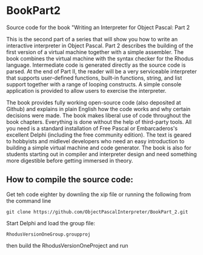 # BookPart2
Source code for the book "Writing an Interpreter for Object Pascal: Part 2

This is the second part of a series that will show you how to write an interactive interpreter in Object Pascal. Part 2 describes the building of the first version of a virtual machine together with a simple assembler. The book combines the virtual machine with the syntax checker for the Rhodus language. Intermediate code is generated directly as the source code is parsed. At the end of Part II, the reader will be a very serviceable interpreter that supports user-defined functions, built-in functions, string, and list support together with a range of looping constructs. A simple console application is provided to allow users to exercise the interpreter. 

The book provides fully working open-source code (also deposited at Github) and explains in plain English how the code works and why certain decisions were made. The book makes liberal use of code throughout the book chapters.   Everything is done without the help of third-party tools. All you need is a standard installation of Free Pascal or Embarcaderos's excellent Delphi (including the free community edition).  The text is geared to hobbyists and midlevel developers who need an easy introduction to building a simple virtual machine and code generator.  The book is also for students starting out in compiler and interpreter design and need something more digestible before getting immersed in theory.

## How to compile the source code:

Get teh code eighter by downling the xip file or running the following from the command line

```
git clone https://github.com/ObjectPascalInterpreter/BookPart_2.git
```

Start Delphi and load the group file:

```
RhodusVersionOneGroup.groupproj
```

then build the RhodusVersionOneProject and run


